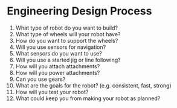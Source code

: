# Engineering Design Process

1. What type of robot do you want to build?
2. What type of wheels will your robot have?
3. How do you want to support the wheels?
4. Will you use sensors for navigation?
5. What sensors do you want to use?
6. Will you use a started jig or line following?
7. How will you attach attachments?
8. How will you power attachments?
9. Can you use gears?
10. What are the goals for the robot? (e.g. consistent, fast, strong)
11. How will you test your robot?
12. What could keep you from making your robot as planned?



